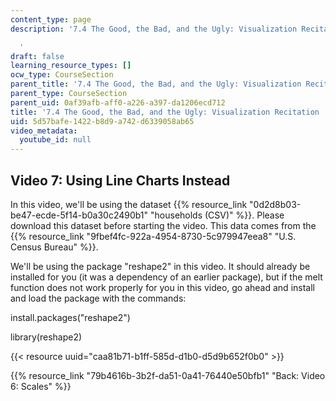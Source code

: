```yaml
---
content_type: page
description: '7.4 The Good, the Bad, and the Ugly: Visualization Recitation (Recitation)

  '
draft: false
learning_resource_types: []
ocw_type: CourseSection
parent_title: '7.4 The Good, the Bad, and the Ugly: Visualization Recitation  (Recitation)'
parent_type: CourseSection
parent_uid: 0af39afb-aff0-a226-a397-da1206ecd712
title: '7.4 The Good, the Bad, and the Ugly: Visualization Recitation  (Recitation)'
uid: 5d57bafe-1422-b8d9-a742-d6339058ab65
video_metadata:
  youtube_id: null
---
```

## Video 7: Using Line Charts Instead

In this video, we'll be using the dataset {{% resource_link "0d2d8b03-be47-ecde-5f14-b0a30c2490b1" "households (CSV)" %}}. Please download this dataset before starting the video. This data comes from the {{% resource_link "9fbef4fc-922a-4954-8730-5c979947eea8" "U.S. Census Bureau" %}}.

We'll be using the package "reshape2" in this video. It should already be installed for you (it was a dependency of an earlier package), but if the melt function does not work properly for you in this video, go ahead and install and load the package with the commands:

install.packages("reshape2")

library(reshape2)

{{< resource uuid="caa81b71-b1ff-585d-d1b0-d5d9b652f0b0" >}}

{{% resource_link "79b4616b-3b2f-da51-0a41-76440e50bfb1" "Back: Video 6: Scales" %}}